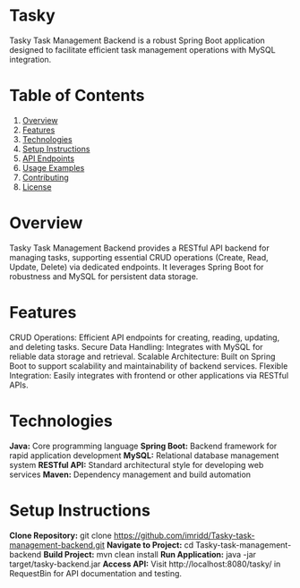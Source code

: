 # Tasky
   Tasky Task Management Backend is a robust Spring Boot application designed to facilitate efficient task management operations with MySQL integration.
# Table of Contents

1. [Overview](#overview)
2. [Features](#features)
3. [Technologies](#technologies)
4. [Setup Instructions](#setup-instructions)
5. [API Endpoints](#api-endpoints)
6. [Usage Examples](#usage-examples)
7. [Contributing](#contributing)
8. [License](#license)
# Overview
   Tasky Task Management Backend provides a RESTful API backend for managing tasks, supporting essential CRUD operations (Create, Read, Update, Delete) via dedicated endpoints. 
   It leverages Spring Boot for robustness and MySQL for persistent data storage.
# Features
   CRUD Operations: Efficient API endpoints for creating, reading, updating, and deleting tasks.
   Secure Data Handling: Integrates with MySQL for reliable data storage and retrieval.
   Scalable Architecture: Built on Spring Boot to support scalability and maintainability of backend services.
   Flexible Integration: Easily integrates with frontend or other applications via RESTful APIs.
# Technologies
  **Java:** Core programming language
  **Spring Boot:** Backend framework for rapid application development
  **MySQL:** Relational database management system
  **RESTful API:** Standard architectural style for developing web services
  **Maven:** Dependency management and build automation
# Setup Instructions
  **Clone Repository:** git clone https://github.com/imridd/Tasky-task-management-backend.git
  **Navigate to Project:** cd Tasky-task-management-backend
  **Build Project:** mvn clean install
  **Run Application:** java -jar target/tasky-backend.jar
  **Access API:** Visit http://localhost:8080/tasky/ in RequestBin for API documentation and testing.


